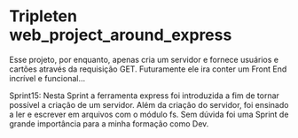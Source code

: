 # Tripleten web_project_around_express

Esse projeto, por enquanto, apenas cria um servidor e fornece usuários e cartões através da requisição GET. Futuramente ele ira
conter um Front End incrível e funcional...

Sprint15: Nesta Sprint a ferramenta express foi introduzida a fim de tornar possível a criação de um servidor.
  Além da criação do servidor, foi ensinado a ler e escrever em arquivos com o módulo fs. 
  Sem dúvida foi uma Sprint de grande importância para a minha formação como Dev.
